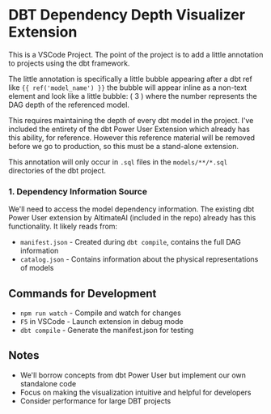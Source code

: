 # DBT Dependency Depth Visualizer Extension

This is a VSCode Project. The point of the project is to add a little annotation to projects using the dbt framework.

The little annotation is specifically a little bubble appearing after a dbt ref like `{{ ref('model_name') }}` the bubble will appear inline as a non-text element and look like a little bubble: ( 3 ) where the number represents the DAG depth of the referenced model.

This requires maintaining the depth of every dbt model in the project. I've included the entirety of the dbt Power User Extension which already has this ability, for reference. However this reference material will be removed before we go to production, so this must be a stand-alone extension.

This annotation will only occur in `.sql` files in the `models/**/*.sql` directories of the dbt project.

### 1. Dependency Information Source
We'll need to access the model dependency information. The existing dbt Power User extension by AltimateAI (included in the repo) already has this functionality. It likely reads from:
- `manifest.json` - Created during `dbt compile`, contains the full DAG information
- `catalog.json` - Contains information about the physical representations of models

## Commands for Development
- `npm run watch` - Compile and watch for changes
- `F5` in VSCode - Launch extension in debug mode
- `dbt compile` - Generate the manifest.json for testing

## Notes
- We'll borrow concepts from dbt Power User but implement our own standalone code
- Focus on making the visualization intuitive and helpful for developers
- Consider performance for large DBT projects